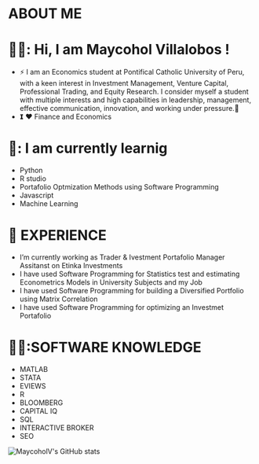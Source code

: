 # ABOUT ME 
# 👨‍💻: Hi, I am Maycohol Villalobos !

-  ⚡ I am an Economics student at Pontifical Catholic University of Peru, with a keen interest in Investment Management, Venture Capital,  Professional Trading, and Equity Research. I consider myself a student with multiple interests and high capabilities in leadership, management, effective communication, innovation, and working under pressure.👋
- 𝗜 ❤️ Finance and Economics
  
# 🌱: I am currently learnig 
- Python
- R studio
- Portafolio Optmization Methods using Software Programming 
- Javascript
- Machine Learning
# 💯 EXPERIENCE
-  I’m currently working as Trader &  Ivestment Portafolio Manager Assitanst on Etinka Investments
- I have used Software Programming for Statistics test and estimating  Econometrics Models in University Subjects and my Job
- I have used Software Programming for building a Diversified Portfolio using Matrix Correlation
- I have used Software Programming for optimizing an Investmet Portafolio 
# 👨‍💻:SOFTWARE KNOWLEDGE 
- MATLAB
- STATA
- EVIEWS
- R
- BLOOMBERG
- CAPITAL IQ
- SQL
- INTERACTIVE BROKER
- SEO

  
![MaycoholV's GitHub stats](https://github-readme-stats.vercel.app/api?username=MaycoholV&theme=dark&show_icons=true)
```

